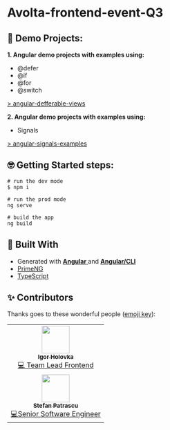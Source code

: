 # Avolta-frontend-event-Q3

## 🚀 Demo Projects:


**1. Angular demo projects with examples using:**
- @defer 
- @if
- @for
- @switch

[> angular-defferable-views](https://github.com/Dufry/Avolta-frontend-event-Q3/tree/master/angular-defferable-views)

**2. Angular demo projects with examples using:**
- Signals 

[> angular-signals-examples](https://github.com/Dufry/Avolta-frontend-event-Q3/tree/master/angular-signals-examples)



## 🤓  Getting Started steps:
```
# run the dev mode
$ npm i

# run the prod mode
ng serve

# build the app
ng build
```

## 🧰 Built With

- Generated with [**Angular** ](https://github.com/angular/angular) and [**Angular/CLI**](https://github.com/angular/angular-cli)
- [PrimeNG](https://github.com/primefaces/primeng)
- [TypeScript](https://github.com/Microsoft/TypeScript)

## ✨ Contributors

Thanks goes to these wonderful people ([emoji key](https://allcontributors.org/docs/en/emoji-key)):

<!-- ALL-CONTRIBUTORS-LIST:START - Do not remove or modify this section -->
<!-- prettier-ignore-start -->
<!-- markdownlint-disable -->
<table>
  <tr>
    <td align="center"><a href="https://github.com/igor-h"><img src="https://avatars.githubusercontent.com/u/39650812?v=4" width="64px;" alt=""/><br /><sub><b>Igor Holovka</b></sub></a><br /><a href="https://github.com/igor-h" title="Code">💻 Team Lead Frontend</a></td>
  </tr>
    <tr>
    <td align="center"><a href="https://github.com/stefanpatrascu-mindit"><img src="https://avatars.githubusercontent.com/u/66496827?v=4" width="64px;" alt=""/><br /><sub><b>Stefan Patrascu</b></sub></a><br /><a href="https://github.com/stefanpatrascu-mindit" title="Code">💻Senior Software Engineer</a></td>
  </tr>
</table>

<!-- markdownlint-restore -->
<!-- prettier-ignore-end -->

<!-- ALL-CONTRIBUTORS-LIST:END -->
